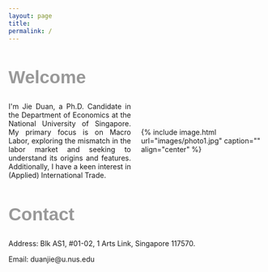 ```yaml
---
layout: page
title: 
permalink: /
---
```


<style>
  .title {
    font-family: 'Verdana', sans-serif;
    font-weight: bold;
    font-size: 35px;
    color: rgba(128, 128, 128, 0.8);
  }
  .container {
    display: flex;
    align-items: center;
    flex-wrap: wrap;
  }
  .text {
    flex: 1;
    text-align: justify;
    margin-right: 10px;
  }
  .image {
    flex: 1;
    margin-left: 10px;
  }
  .image img {
    width: 300px;
    height: auto;
  }

  /* 媒体查询，针对不同屏幕尺寸进行调整 */
  @media (max-width: 768px) {
    .text, .image {
      flex: 1 100%;
      margin: 0;
    }
    .text {
      text-align: justify; /* 使手机浏览时文字两侧对齐 */
      margin-left: 15px; /* 左侧距离屏幕10px */
      margin-right: 15px; /* 右侧距离屏幕10px */
    }
    .image {
      margin-top: 20px;
      width: calc(100% - 20px); /* 照片宽度比屏幕窄20px */
      max-width: 300px; /* 最大宽度限制 */
      margin-left: 10px; /* 左侧距离屏幕10px */
      margin-right: 10px; /* 右侧距离屏幕10px */
    }
    .image img {
      width: 100%;
      height: auto;
    }
  }
</style>

<h2 class="title">Welcome</h2>
<div class="container">
  <div class="text">
  I'm Jie Duan, a Ph.D. Candidate in the Department of Economics at the National University of Singapore. My primary focus is on Macro Labor, exploring the mismatch in the labor market and seeking to understand its origins and features. Additionally, I have a keen interest in (Applied) International Trade.
    
  </div>
  <div class="image">
    {% include image.html url="images/photo1.jpg" caption="" align="center" %}
  </div>
</div>

<h2 class="title">Contact</h2>
<p>Address: Blk AS1, #01-02, 1 Arts Link, Singapore 117570.</p>
<p>Email: duanjie@u.nus.edu</p>

